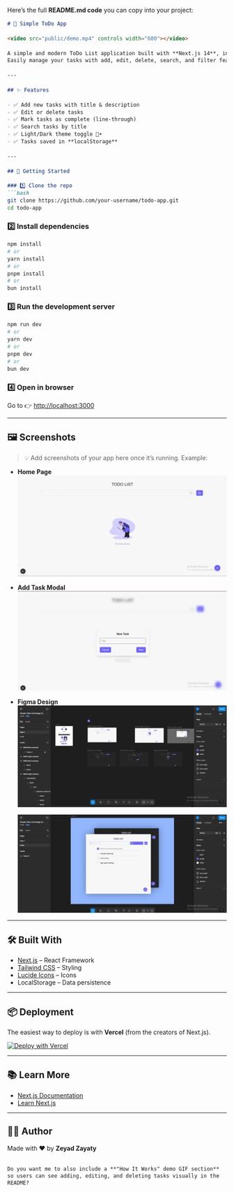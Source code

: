 Here’s the full **README.md code** you can copy into your project:

````markdown
# 📝 Simple ToDo App  

<video src="public/demo.mp4" controls width="600"></video>

A simple and modern ToDo List application built with **Next.js 14**, inspired by [this Figma design](https://www.figma.com/design/zTBZrZLYmAFIVjAijOJFpW/Simple-ToDo-List-Design--Community-?node-id=214-5&t=OzZb19z5oIq7RT9v-0).  
Easily manage your tasks with add, edit, delete, search, and filter features — with **localStorage persistence**.  

---

## ✨ Features  

- ✅ Add new tasks with title & description  
- ✅ Edit or delete tasks  
- ✅ Mark tasks as complete (line-through)  
- ✅ Search tasks by title   
- ✅ Light/Dark theme toggle 🌙☀️  
- ✅ Tasks saved in **localStorage**  

---

## 🚀 Getting Started  

### 1️⃣ Clone the repo  
```bash
git clone https://github.com/your-username/todo-app.git
cd todo-app
````

### 2️⃣ Install dependencies

```bash
npm install
# or
yarn install
# or
pnpm install
# or
bun install
```

### 3️⃣ Run the development server

```bash
npm run dev
# or
yarn dev
# or
pnpm dev
# or
bun dev
```

### 4️⃣ Open in browser

Go to 👉 [http://localhost:3000](http://localhost:3000)

---

## 🖼️ Screenshots

> 💡 Add screenshots of your app here once it’s running. Example:

* **Home Page**
  ![Home Page](public/screenshots/Home.png)

* **Add Task Modal**
  ![Add Task](public/screenshots/add_task.png)

* **Figma Design**
  ![](public/screenshots/figma1.png)

  ![ ](public/screenshots/figma2.png)
---

## 🛠️ Built With

* [Next.js](https://nextjs.org/) – React Framework
* [Tailwind CSS](https://tailwindcss.com/) – Styling
* [Lucide Icons](https://lucide.dev/) – Icons
* LocalStorage – Data persistence

---

## 📦 Deployment

The easiest way to deploy is with **Vercel** (from the creators of Next.js).

[![Deploy with Vercel](https://vercel.com/button)](https://vercel.com/new?utm_medium=default-template&filter=next.js&utm_source=create-next-app&utm_campaign=create-next-app-readme)

---

## 📚 Learn More

* [Next.js Documentation](https://nextjs.org/docs)
* [Learn Next.js](https://nextjs.org/learn)

---

## 👨‍💻 Author

Made with ❤️ by **Zeyad Zayaty**


```

Do you want me to also include a **"How It Works" demo GIF section** so users can see adding, editing, and deleting tasks visually in the README?
```
